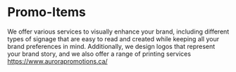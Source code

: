 # Promo-Items
We offer various services to visually enhance your brand, including different types of signage that are easy to read and created while keeping all your brand preferences in mind. Additionally, we design logos that represent your brand story, and we also offer a range of printing services
https://www.aurorapromotions.ca/
